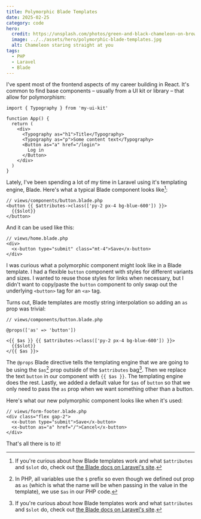 ```yaml
---
title: Polymorphic Blade Templates
date: 2025-02-25
category: code
hero:
  credit: https://unsplash.com/photos/green-and-black-chameleon-on-brown-tree-branch-stv4w-asB80
  image: ../../assets/hero/polymorphic-blade-templates.jpg
  alt: Chameleon staring straight at you
tags:
  - PHP
  - Laravel
  - Blade
---
```


I've spent most of the frontend aspects of my career building in React. It's common to find base components – usually from a UI kit or library – that allow for polymorphism:

```tsx
import { Typography } from 'my-ui-kit'

function App() {
  return (
    <div>
      <Typography as="h1">Title</Typography>
      <Typography as="p">Some content text</Typography>
      <Button as="a" href="/login">
        Log in
      </Button>
    </div>
  )
}
```

Lately, I've been spending a lot of my time in Laravel using it's templating engine, Blade. Here's what a typical Blade component looks like[^1]:

```blade
// views/components/button.blade.php
<button {{ $attributes->class(['py-2 px-4 bg-blue-600']) }}>
  {{$slot}}
</button>
```

And it can be used like this:

```blade
// views/home.blade.php
<div>
  <x-button type="submit" class="mt-4">Save</x-button>
</div>
```

I was curious what a polymorphic component might look like in a Blade template. I had a flexible `button` component with styles for different variants and sizes. I wanted to reuse those styles for links when necessary, but I didn't want to copy/paste the `button` component to only swap out the underlying `<button>` tag for an `<a>` tag.

Turns out, Blade templates are mostly string interpolation so adding an `as` prop was trivial:

```blade
// views/components/button.blade.php

@props(['as' => 'button'])

<{{ $as }} {{ $attributes->class(['py-2 px-4 bg-blue-600']) }}>
  {{$slot}}
</{{ $as }}>
```

The `@props` Blade directive tells the templating engine that we are going to be using the `$as`[^2] prop outside of the `$attributes` bag[^1]. Then we replace the text `button` in our component with `{{ $as }}`. The templating engine does the rest. Lastly, we added a default value for `$as` of `button` so that we only need to pass the `as` prop when we want something other than a button.

Here's what our new polymorphic component looks like when it's used:

```blade
// views/form-footer.blade.php
<div class="flex gap-2">
  <x-button type="submit">Save</x-button>
  <x-button as="a" href="/">Cancel</x-button>
</div>
```

That's all there is to it!

[^1]: If you're curious about how Blade templates work and what `$attributes` and `$slot` do, check out [the Blade docs on Laravel's site](https://laravel.com/docs/12.x/blade).
[^2]: In PHP, all variables use the `$` prefix so even though we defined out prop as `as` (which is what the name will be when passing in the value in the template), we use `$as` in our PHP code.
